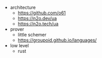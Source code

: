 
* architecture
  * https://github.com/o61
  * https://n2o.dev/ua
  * https://n2o.tech/ua
* prover
  * little schemer
  * https://groupoid.github.io/languages/
* low level
  * rust
